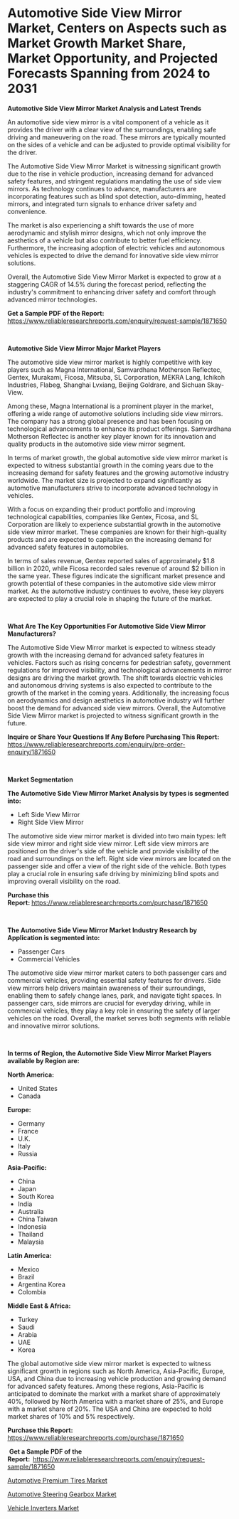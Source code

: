 <p><h1>Automotive Side View Mirror Market, Centers on Aspects such as Market Growth Market Share, Market Opportunity, and Projected Forecasts Spanning from 2024 to 2031</h1></p><p><strong>Automotive Side View Mirror Market Analysis and Latest Trends</strong></p>
<p><p>An automotive side view mirror is a vital component of a vehicle as it provides the driver with a clear view of the surroundings, enabling safe driving and maneuvering on the road. These mirrors are typically mounted on the sides of a vehicle and can be adjusted to provide optimal visibility for the driver.</p><p>The Automotive Side View Mirror Market is witnessing significant growth due to the rise in vehicle production, increasing demand for advanced safety features, and stringent regulations mandating the use of side view mirrors. As technology continues to advance, manufacturers are incorporating features such as blind spot detection, auto-dimming, heated mirrors, and integrated turn signals to enhance driver safety and convenience.</p><p>The market is also experiencing a shift towards the use of more aerodynamic and stylish mirror designs, which not only improve the aesthetics of a vehicle but also contribute to better fuel efficiency. Furthermore, the increasing adoption of electric vehicles and autonomous vehicles is expected to drive the demand for innovative side view mirror solutions.</p><p>Overall, the Automotive Side View Mirror Market is expected to grow at a staggering CAGR of 14.5% during the forecast period, reflecting the industry's commitment to enhancing driver safety and comfort through advanced mirror technologies.</p></p>
<p><strong>Get a Sample PDF of the Report:&nbsp;</strong> <a href="https://www.reliableresearchreports.com/enquiry/request-sample/1871650">https://www.reliableresearchreports.com/enquiry/request-sample/1871650</a></p>
<p>&nbsp;</p>
<p><strong>Automotive Side View Mirror Major Market Players</strong></p>
<p><p>The automotive side view mirror market is highly competitive with key players such as Magna International, Samvardhana Motherson Reflectec, Gentex, Murakami, Ficosa, Mitsuba, SL Corporation, MEKRA Lang, Ichikoh Industries, Flabeg, Shanghai Lvxiang, Beijing Goldrare, and Sichuan Skay-View.</p><p>Among these, Magna International is a prominent player in the market, offering a wide range of automotive solutions including side view mirrors. The company has a strong global presence and has been focusing on technological advancements to enhance its product offerings. Samvardhana Motherson Reflectec is another key player known for its innovation and quality products in the automotive side view mirror segment.</p><p>In terms of market growth, the global automotive side view mirror market is expected to witness substantial growth in the coming years due to the increasing demand for safety features and the growing automotive industry worldwide. The market size is projected to expand significantly as automotive manufacturers strive to incorporate advanced technology in vehicles.</p><p>With a focus on expanding their product portfolio and improving technological capabilities, companies like Gentex, Ficosa, and SL Corporation are likely to experience substantial growth in the automotive side view mirror market. These companies are known for their high-quality products and are expected to capitalize on the increasing demand for advanced safety features in automobiles.</p><p>In terms of sales revenue, Gentex reported sales of approximately $1.8 billion in 2020, while Ficosa recorded sales revenue of around $2 billion in the same year. These figures indicate the significant market presence and growth potential of these companies in the automotive side view mirror market. As the automotive industry continues to evolve, these key players are expected to play a crucial role in shaping the future of the market.</p></p>
<p>&nbsp;</p>
<p><strong>What Are The Key Opportunities For Automotive Side View Mirror Manufacturers?</strong></p>
<p><p>The Automotive Side View Mirror market is expected to witness steady growth with the increasing demand for advanced safety features in vehicles. Factors such as rising concerns for pedestrian safety, government regulations for improved visibility, and technological advancements in mirror designs are driving the market growth. The shift towards electric vehicles and autonomous driving systems is also expected to contribute to the growth of the market in the coming years. Additionally, the increasing focus on aerodynamics and design aesthetics in automotive industry will further boost the demand for advanced side view mirrors. Overall, the Automotive Side View Mirror market is projected to witness significant growth in the future.</p></p>
<p><strong>Inquire or Share Your Questions If Any Before Purchasing This Report:</strong> <a href="https://www.reliableresearchreports.com/enquiry/pre-order-enquiry/1871650">https://www.reliableresearchreports.com/enquiry/pre-order-enquiry/1871650</a></p>
<p>&nbsp;</p>
<p><strong>Market Segmentation</strong></p>
<p><strong>The Automotive Side View Mirror Market Analysis by types is segmented into:</strong></p>
<p><ul><li>Left Side View Mirror</li><li>Right Side View Mirror</li></ul></p>
<p><p>The automotive side view mirror market is divided into two main types: left side view mirror and right side view mirror. Left side view mirrors are positioned on the driver's side of the vehicle and provide visibility of the road and surroundings on the left. Right side view mirrors are located on the passenger side and offer a view of the right side of the vehicle. Both types play a crucial role in ensuring safe driving by minimizing blind spots and improving overall visibility on the road.</p></p>
<p><strong>Purchase this Report:&nbsp;</strong><a href="https://www.reliableresearchreports.com/purchase/1871650">https://www.reliableresearchreports.com/purchase/1871650</a></p>
<p>&nbsp;</p>
<p><strong>The Automotive Side View Mirror Market Industry Research by Application is segmented into:</strong></p>
<p><ul><li>Passenger Cars</li><li>Commercial Vehicles</li></ul></p>
<p><p>The automotive side view mirror market caters to both passenger cars and commercial vehicles, providing essential safety features for drivers. Side view mirrors help drivers maintain awareness of their surroundings, enabling them to safely change lanes, park, and navigate tight spaces. In passenger cars, side mirrors are crucial for everyday driving, while in commercial vehicles, they play a key role in ensuring the safety of larger vehicles on the road. Overall, the market serves both segments with reliable and innovative mirror solutions.</p></p>
<p>&nbsp;</p>
<p><strong>In terms of Region, the Automotive Side View Mirror Market Players available by Region are:</strong></p>
<p>
    <p> <strong> North America: </strong>
        <ul>
            <li>United States</li>
            <li>Canada</li>
        </ul>
        </p> 
    <p> <strong> Europe: </strong>
        <ul>
            <li>Germany</li>
            <li>France</li>
            <li>U.K.</li>
            <li>Italy</li>
            <li>Russia</li>
        </ul>
        </p> 
    <p> <strong> Asia-Pacific: </strong>
        <ul>
            <li>China</li>
            <li>Japan</li>
            <li>South Korea</li>
            <li>India</li>
            <li>Australia</li>
            <li>China Taiwan</li>
            <li>Indonesia</li>
            <li>Thailand</li>
            <li>Malaysia</li>
        </ul>
        </p> 
    <p> <strong> Latin America: </strong>
        <ul>
            <li>Mexico</li>
            <li>Brazil</li>
            <li>Argentina Korea</li>
            <li>Colombia</li>
        </ul>
        </p> 
    <p> <strong> Middle East & Africa: </strong>
        <ul>
            <li>Turkey</li>
            <li>Saudi</li>
            <li>Arabia</li>
            <li>UAE</li>
            <li>Korea</li>
        </ul>
    </p>
    </p>
<p><p>The global automotive side view mirror market is expected to witness significant growth in regions such as North America, Asia-Pacific, Europe, USA, and China due to increasing vehicle production and growing demand for advanced safety features. Among these regions, Asia-Pacific is anticipated to dominate the market with a market share of approximately 40%, followed by North America with a market share of 25%, and Europe with a market share of 20%. The USA and China are expected to hold market shares of 10% and 5% respectively.</p></p>
<p><strong>Purchase this Report: </strong><a href="https://www.reliableresearchreports.com/purchase/1871650">https://www.reliableresearchreports.com/purchase/1871650</a></p>
<p>&nbsp;<strong>Get a Sample PDF of the Report:&nbsp;&nbsp;</strong><a href="https://www.reliableresearchreports.com/enquiry/request-sample/1871650">https://www.reliableresearchreports.com/enquiry/request-sample/1871650</a></p>
<p><strong></strong></p>
<p><p><a href="https://github.com/wusalecollins540tpqoz/Market-Research-Report-List-1/blob/main/automotive-premium-tires-market.md">Automotive Premium Tires Market</a></p><p><a href="https://github.com/johnbach50/Market-Research-Report-List-2/blob/main/automotive-steering-gearbox-market.md">Automotive Steering Gearbox Market</a></p><p><a href="https://github.com/pjcfca/Market-Research-Report-List-1/blob/main/vehicle-inverters-market.md">Vehicle Inverters Market</a></p></p>